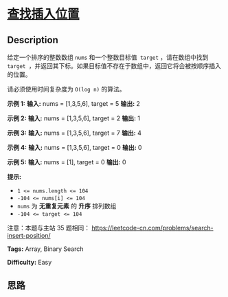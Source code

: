 # [查找插入位置][title]

## Description

给定一个排序的整数数组 `nums` 和一个整数目标值` target` ，请在数组中找到 `target
`，并返回其下标。如果目标值不存在于数组中，返回它将会被按顺序插入的位置。

请必须使用时间复杂度为 `O(log n)` 的算法。



**示例 1:**
            **输入:** nums = [1,3,5,6], target = 5    **输出:** 2    

**示例  2:**
            **输入:** nums = [1,3,5,6], target = 2    **输出:** 1    

**示例 3:**
            **输入:** nums = [1,3,5,6], target = 7    **输出:** 4    

**示例 4:**
            **输入:** nums = [1,3,5,6], target = 0    **输出:** 0    

**示例 5:**
            **输入:** nums = [1], target = 0    **输出:** 0    



**提示:**

  * `1 <= nums.length <= 104`
  * `-104 <= nums[i] <= 104`
  * `nums` 为 **无重复元素** 的 **升序** 排列数组
  * `-104 <= target <= 104`



注意：本题与主站 35 题相同： <https://leetcode-cn.com/problems/search-insert-position/>


**Tags:** Array, Binary Search

**Difficulty:** Easy

## 思路

[title]: https://leetcode-cn.com/problems/N6YdxV
